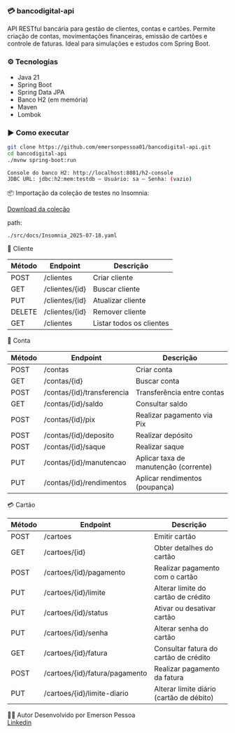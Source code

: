 ### 💳 bancodigital-api

API RESTful bancária para gestão de clientes, contas e cartões. Permite criação de contas, movimentações financeiras, emissão de cartões e controle de faturas. Ideal para simulações e estudos com Spring Boot.

### ⚙️ Tecnologias

- Java 21
- Spring Boot
- Spring Data JPA
- Banco H2 (em memória)
- Maven
- Lombok

### ▶️ Como executar

```bash
git clone https://github.com/emersonpessoa01/bancodigital-api.git
cd bancodigital-api
./mvnw spring-boot:run

Console do banco H2: http://localhost:8081/h2-console
JDBC URL: jdbc:h2:mem:testdb — Usuário: sa — Senha: (vazio)
```


📦 Importação da coleção de testes no Insomnia:

[Download da coleção](./src/docs/Insomnia_2025-07-18.yaml)

path:

```
./src/docs/Insomnia_2025-07-18.yaml

```

👤 Cliente

| Método | Endpoint       | Descrição                |
| ------ | -------------- | ------------------------ |
| POST   | /clientes      | Criar cliente            |
| GET    | /clientes/{id} | Buscar cliente           |
| PUT    | /clientes/{id} | Atualizar cliente        |
| DELETE | /clientes/{id} | Remover cliente          |
| GET    | /clientes      | Listar todos os clientes |

🏦 Conta

| Método | Endpoint                   | Descrição                             |
| ------ | -------------------------- | ------------------------------------- |
| POST   | /contas                    | Criar conta                           |
| GET    | /contas/{id}               | Buscar conta                          |
| POST   | /contas/{id}/transferencia | Transferência entre contas            |
| GET    | /contas/{id}/saldo         | Consultar saldo                       |
| POST   | /contas/{id}/pix           | Realizar pagamento via Pix            |
| POST   | /contas/{id}/deposito      | Realizar depósito                     |
| POST   | /contas/{id}/saque         | Realizar saque                        |
| PUT    | /contas/{id}/manutencao    | Aplicar taxa de manutenção (corrente) |
| PUT    | /contas/{id}/rendimentos   | Aplicar rendimentos (poupança)        |


💳 Cartão

| Método | Endpoint                       | Descrição                                |
| ------ | ------------------------------ | ---------------------------------------- |
| POST   | /cartoes                       | Emitir cartão                            |
| GET    | /cartoes/{id}                  | Obter detalhes do cartão                 |
| POST   | /cartoes/{id}/pagamento        | Realizar pagamento com o cartão          |
| PUT    | /cartoes/{id}/limite           | Alterar limite do cartão de crédito      |
| PUT    | /cartoes/{id}/status           | Ativar ou desativar cartão               |
| PUT    | /cartoes/{id}/senha            | Alterar senha do cartão                  |
| GET    | /cartoes/{id}/fatura           | Consultar fatura do cartão de crédito    |
| POST   | /cartoes/{id}/fatura/pagamento | Realizar pagamento da fatura             |
| PUT    | /cartoes/{id}/limite-diario    | Alterar limite diário (cartão de débito) |


🧑‍💻 Autor
Desenvolvido por Emerson Pessoa <br>
[Linkedin](https://www.linkedin.com/in/emersonpessoa01/)
